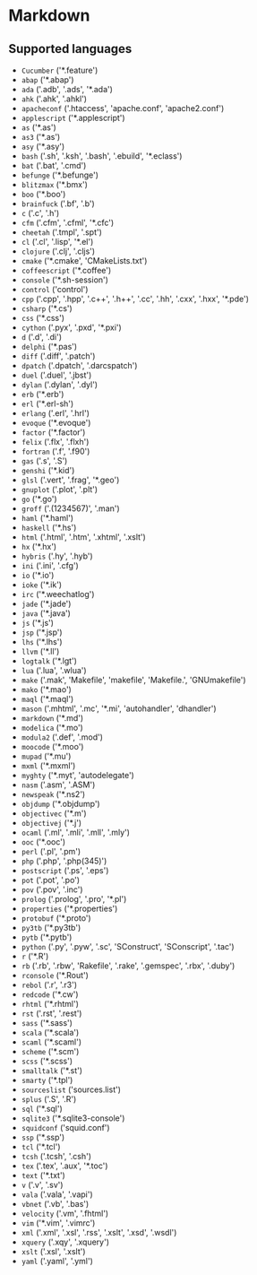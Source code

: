 # Markdown

## Supported languages

+ `Cucumber` ('*.feature')
+ `abap` ('*.abap')
+ `ada` ('.adb', '.ads', '*.ada')
+ `ahk` ('.ahk', '.ahkl')
+ `apacheconf` ('.htaccess', 'apache.conf', 'apache2.conf')
+ `applescript` ('*.applescript')
+ `as` ('*.as')
+ `as3` ('*.as')
+ `asy` ('*.asy')
+ `bash` ('.sh', '.ksh', '.bash', '.ebuild', '*.eclass')
+ `bat` ('.bat', '.cmd')
+ `befunge` ('*.befunge')
+ `blitzmax` ('*.bmx')
+ `boo` ('*.boo')
+ `brainfuck` ('.bf', '.b')
+ `c` ('.c', '.h')
+ `cfm` ('.cfm', '.cfml', '*.cfc')
+ `cheetah` ('.tmpl', '.spt')
+ `cl` ('.cl', '.lisp', '*.el')
+ `clojure` ('.clj', '.cljs')
+ `cmake` ('*.cmake', 'CMakeLists.txt')
+ `coffeescript` ('*.coffee')
+ `console` ('*.sh-session')
+ `control` ('control')
+ `cpp` ('.cpp', '.hpp', '.c++', '.h++', '.cc', '.hh', '.cxx', '.hxx', '*.pde')
+ `csharp` ('*.cs')
+ `css` ('*.css')
+ `cython` ('.pyx', '.pxd', '*.pxi')
+ `d` ('.d', '.di')
+ `delphi` ('*.pas')
+ `diff` ('.diff', '.patch')
+ `dpatch` ('.dpatch', '.darcspatch')
+ `duel` ('.duel', '.jbst')
+ `dylan` ('.dylan', '.dyl')
+ `erb` ('*.erb')
+ `erl` ('*.erl-sh')
+ `erlang` ('.erl', '.hrl')
+ `evoque` ('*.evoque')
+ `factor` ('*.factor')
+ `felix` ('.flx', '.flxh')
+ `fortran` ('.f', '.f90')
+ `gas` ('.s', '.S')
+ `genshi` ('*.kid')
+ `glsl` ('.vert', '.frag', '*.geo')
+ `gnuplot` ('.plot', '.plt')
+ `go` ('*.go')
+ `groff` ('.(1234567)', '.man')
+ `haml` ('*.haml')
+ `haskell` ('*.hs')
+ `html` ('.html', '.htm', '.xhtml', '.xslt')
+ `hx` ('*.hx')
+ `hybris` ('.hy', '.hyb')
+ `ini` ('.ini', '.cfg')
+ `io` ('*.io')
+ `ioke` ('*.ik')
+ `irc` ('*.weechatlog')
+ `jade` ('*.jade')
+ `java` ('*.java')
+ `js` ('*.js')
+ `jsp` ('*.jsp')
+ `lhs` ('*.lhs')
+ `llvm` ('*.ll')
+ `logtalk` ('*.lgt')
+ `lua` ('.lua', '.wlua')
+ `make` ('.mak', 'Makefile', 'makefile', 'Makefile.', 'GNUmakefile')
+ `mako` ('*.mao')
+ `maql` ('*.maql')
+ `mason` ('.mhtml', '.mc', '*.mi', 'autohandler', 'dhandler')
+ `markdown` ('*.md')
+ `modelica` ('*.mo')
+ `modula2` ('.def', '.mod')
+ `moocode` ('*.moo')
+ `mupad` ('*.mu')
+ `mxml` ('*.mxml')
+ `myghty` ('*.myt', 'autodelegate')
+ `nasm` ('.asm', '.ASM')
+ `newspeak` ('*.ns2')
+ `objdump` ('*.objdump')
+ `objectivec` ('*.m')
+ `objectivej` ('*.j')
+ `ocaml` ('.ml', '.mli', '.mll', '.mly')
+ `ooc` ('*.ooc')
+ `perl` ('.pl', '.pm')
+ `php` ('.php', '.php(345)')
+ `postscript` ('.ps', '.eps')
+ `pot` ('.pot', '.po')
+ `pov` ('.pov', '.inc')
+ `prolog` ('.prolog', '.pro', '*.pl')
+ `properties` ('*.properties')
+ `protobuf` ('*.proto')
+ `py3tb` ('*.py3tb')
+ `pytb` ('*.pytb')
+ `python` ('.py', '.pyw', '.sc', 'SConstruct', 'SConscript', '.tac')
+ `r` ('*.R')
+ `rb` ('.rb', '.rbw', 'Rakefile', '.rake', '.gemspec', '.rbx', '.duby')
+ `rconsole` ('*.Rout')
+ `rebol` ('.r', '.r3')
+ `redcode` ('*.cw')
+ `rhtml` ('*.rhtml')
+ `rst` ('.rst', '.rest')
+ `sass` ('*.sass')
+ `scala` ('*.scala')
+ `scaml` ('*.scaml')
+ `scheme` ('*.scm')
+ `scss` ('*.scss')
+ `smalltalk` ('*.st')
+ `smarty` ('*.tpl')
+ `sourceslist` ('sources.list')
+ `splus` ('.S', '.R')
+ `sql` ('*.sql')
+ `sqlite3` ('*.sqlite3-console')
+ `squidconf` ('squid.conf')
+ `ssp` ('*.ssp')
+ `tcl` ('*.tcl')
+ `tcsh` ('.tcsh', '.csh')
+ `tex` ('.tex', '.aux', '*.toc')
+ `text` ('*.txt')
+ `v` ('.v', '.sv')
+ `vala` ('.vala', '.vapi')
+ `vbnet` ('.vb', '.bas')
+ `velocity` ('.vm', '.fhtml')
+ `vim` ('*.vim', '.vimrc')
+ `xml` ('.xml', '.xsl', '.rss', '.xslt', '.xsd', '.wsdl')
+ `xquery` ('.xqy', '.xquery')
+ `xslt` ('.xsl', '.xslt')
+ `yaml` ('.yaml', '.yml')